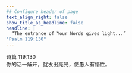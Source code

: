 ```yaml
---
## Configure header of page
text_align_right: false
show_title_as_headline: false
headline: |
  “The entrance of Your Words gives light...”  
"Psalm 119:130"
---
```


<!-- this is a subheadline -->

诗篇 119:130  
你的话一解开，就发出亮光，使愚人有悟性。